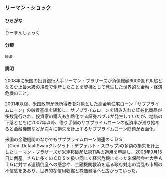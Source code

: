 <div style="display:none;">

## [あ行](securities-terms?id=あ行)
## [か行](securities-terms?id=か行)
## [さ行](securities-terms?id=さ行)
## [た行](securities-terms?id=た行)
## [な行](securities-terms?id=な行)
## [は行](securities-terms?id=は行)
## [ま行](securities-terms?id=ま行)
## [や行](securities-terms?id=や行)
## [ら行](securities-terms?id=ら行)

</div>

### リーマン・ショック

#### ひらがな

りーまんしょっく

#### 分類

`経済`

#### 説明

2008年に米国の投資銀行大手リーマン・ブラザーズが負債総額6000億ドル超となる史上最大級の規模で倒産したことを契機として発生した世界的な金融・経済危機のこと。
 
2001年以降、米国政府が低所得者を対象とした高金利住宅ローン「サブプライムローン」の融資基準を緩和し、サブプライムローンを組み入れた証券化商品が多数発行され、投資家の購入も加熱化する証券バブルが発生していたが、地価の下落とともに2007年以降、借り手側のサブプライムローンの返済率が滞り始めると金融機関などが次々に損失を計上するサブプライムローン問題が表面化。
 
米国の金融機関のなかでもサブプライムローン関連のＣＤＳ（CreditDefaultSwapクレジット・デフォルト・スワップ)の多額の損失を計上したリーマン・ブラザーズが米連邦破産法第11条の適用を申請し、2008年9月15日に倒産。さらに多くのＣＤＳを扱い同じく経営危機にあった米保険会社大手ＡＩＧに対する連鎖倒産への懸念や、金融機関救済を巡る政府対応の混乱も市場の不信感をあおり、世界的な信用収縮と株価暴落へと広がっていった。

<div style="display:none;">

## [わ行](securities-terms?id=わ行)
## [英数字・記号](securities-terms?id=英数字・記号)

</div>

